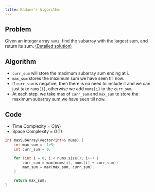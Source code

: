 ```yaml
---
title: Kadane's Algorithm
---
```


## Problem 

Given an integer array `nums`, find the subarray with the largest sum, and return its sum. [(Detailed solution)](https://leetcode.com/problems/maximum-subarray/solutions/1595195/c-python-7-simple-solutions-w-explanation-brute-force-dp-kadane-divide-conquer)

## Algorithm 

- `curr_sum` will store the maximum subarray sum ending at i.
- `max_sum` stores the maximum sum we have seen till now.
- If `curr_sum` is negative, then there is no need to include it and we can just take `nums[i]`, otherwise we add `nums[i]` to the `curr_sum`.
- At each step, we take max of `curr_sum` and `max_sum` to store the maximum subarray sum we have seen till now.

## Code

- Time Complexity = $O(N)$
- Space Complexity = $O(1)$

```Cpp
int maxSubArray(vector<int>& nums) {
    int max_sum = -1e5;
    int curr_sum = 0;

    for (int i = 0; i < nums.size(); i++) {
        curr_sum = max(nums[i], nums[i] + curr_sum);
        max_sum = max(max_sum, curr_sum);
    }

    return max_sum;
}
```